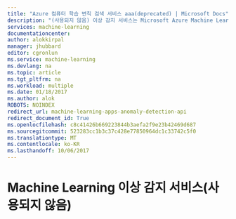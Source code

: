 ```yaml
---
title: "Azure 컴퓨터 학습 변칙 검색 서비스 aaa(deprecated) | Microsoft Docs"
description: "(사용되지 않음) 이상 감지 서비스는 Microsoft Azure Machine Learning을 사용하여 빌드한 예로써, 시간 간격이 불균일한 숫자 값이 있는 시계열 데이터에서 이상을 감지합니다."
services: machine-learning
documentationcenter: 
author: alokkirpal
manager: jhubbard
editor: cgronlun
ms.service: machine-learning
ms.devlang: na
ms.topic: article
ms.tgt_pltfrm: na
ms.workload: multiple
ms.date: 01/18/2017
ms.author: alok
ROBOTS: NOINDEX
redirect_url: machine-learning-apps-anomaly-detection-api
redirect_document_id: True
ms.openlocfilehash: c8c41426b669223844b3aefa2f9e23b42469d687
ms.sourcegitcommit: 523283cc1b3c37c428e77850964dc1c33742c5f0
ms.translationtype: MT
ms.contentlocale: ko-KR
ms.lasthandoff: 10/06/2017
---
```

# <a name="machine-learning-anomaly-detection-service-deprecated"></a>Machine Learning 이상 감지 서비스(사용되지 않음)
